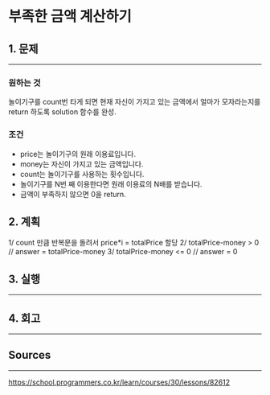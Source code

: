 # 부족한 금액 계산하기
## 1. 문제
***
### 원하는 것
놀이기구를 count번 타게 되면 현재 자신이 가지고 있는 금액에서 얼마가 모자라는지를 return 하도록 solution 함수를 완성.

### 조건
* price는 놀이기구의 원래 이용료입니다.
* money는 자신이 가지고 있는 금액입니다.
* count는 놀이기구를 사용하는 횟수입니다.
* 놀이기구를 N번 째 이용한다면 원래 이용료의 N배를 받습니다.
* 금액이 부족하지 않으면 0을 return.

## 2. 계획
1/ count 만큼 반복문을 돌려서 price*i = totalPrice 할당
2/ totalPrice-money > 0 // answer = totalPrice-money
3/ totalPrice-money <= 0 // answer = 0 

## 3. 실행
***
## 4. 회고
***

## Sources
***
https://school.programmers.co.kr/learn/courses/30/lessons/82612

